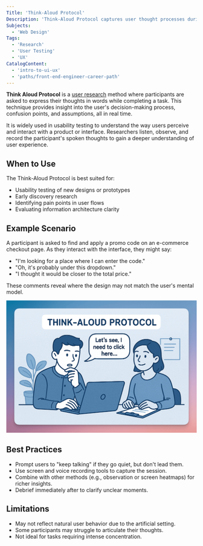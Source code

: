 ```yaml
---
Title: 'Think-Aloud Protocol'
Description: 'Think-Aloud Protocol captures user thought processes during task completion by having participants verbalize their actions.'
Subjects:
  - 'Web Design'
Tags:
  - 'Research'
  - 'User Testing'
  - 'UX'
CatalogContent:
  - 'intro-to-ui-ux'
  - 'paths/front-end-engineer-career-path'
---
```


**Think Aloud Protocol** is a [user research](https://www.codecademy.com/resources/docs/uiux/user-research) method where participants are asked to express their thoughts in words while completing a task. This technique provides insight into the user's decision-making process, confusion points, and assumptions, all in real time.

It is widely used in usability testing to understand the way users perceive and interact with a product or interface. Researchers listen, observe, and record the participant's spoken thoughts to gain a deeper understanding of user experience.

## When to Use

The Think-Aloud Protocol is best suited for:

- Usability testing of new designs or prototypes
- Early discovery research
- Identifying pain points in user flows
- Evaluating information architecture clarity

## Example Scenario

A participant is asked to find and apply a promo code on an e-commerce checkout page. As they interact with the interface, they might say:

- "I'm looking for a place where I can enter the code."
- "Oh, it's probably under this dropdown."
- "I thought it would be closer to the total price."

These comments reveal where the design may not match the user's mental model.

![An illustration of researcher observing a participant using Think-Aloud Protocol in a test](https://raw.githubusercontent.com/Codecademy/docs/main/media/think-aloud-protocol.png)

## Best Practices

- Prompt users to "keep talking" if they go quiet, but don't lead them.
- Use screen and voice recording tools to capture the session.
- Combine with other methods (e.g., observation or screen heatmaps) for richer insights.
- Debrief immediately after to clarify unclear moments.

## Limitations

- May not reflect natural user behavior due to the artificial setting.
- Some participants may struggle to articulate their thoughts.
- Not ideal for tasks requiring intense concentration.
